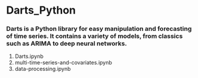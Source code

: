 # Darts_Python

### Darts is a Python library for easy manipulation and forecasting of time series. It contains a variety of models, from classics such as ARIMA to deep neural networks. 
1. Darts.ipynb
2. multi-time-series-and-covariates.ipynb
3. data-processing.ipynb

